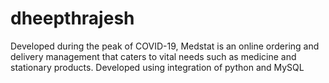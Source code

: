 # dheepthrajesh
Developed during the peak of COVID-19, Medstat is an online ordering and delivery management that caters to vital needs such as medicine and stationary products. 
Developed using integration of python and MySQL
